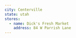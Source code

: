 ```yaml
---
city: Centerville
state: utah
stores:
  - name: Dick's Fresh Market
    address: 84 W Parrish Lane
---
```

